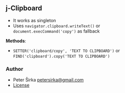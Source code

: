 ## j-Clipboard

- It works as singleton
- Uses `navigator.clipboard.writeText()` or `document.execCommand('copy')` as fallback

__Methods__:
- `SETTER('clipboard/copy', 'TEXT TO CLIPBOARD')` or `FIND('clipboard').copy('TEXT TO CLIPBOARD')`

### Author

- Peter Širka <petersirka@gmail.com>
- [License](https://www.totaljs.com/license/)